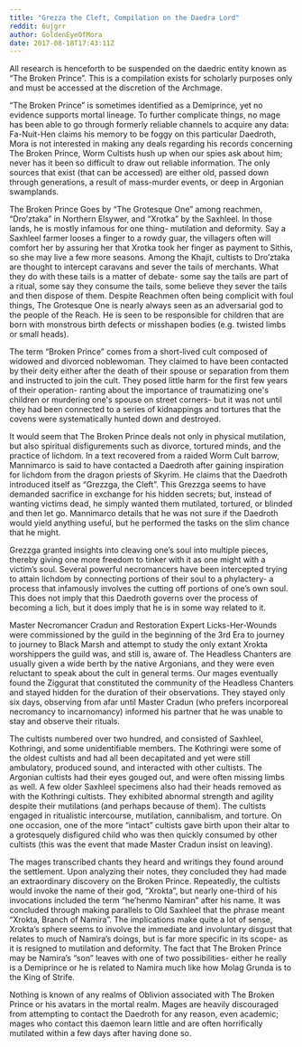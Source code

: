 ```yaml
---
title: "Grezza the Cleft, Compilation on the Daedra Lord"
reddit: 6ujgrr
author: GoldenEyeOfMora
date: 2017-08-18T17:43:11Z
---
```


All research is henceforth to be suspended on the daedric entity known as “The Broken Prince”. This is a compilation exists for scholarly purposes only and must be accessed at the discretion of the Archmage. 

“The Broken Prince” is sometimes identified as a Demiprince, yet no evidence supports mortal lineage. To further complicate things, no mage has been able to go through formerly reliable channels to acquire any data: Fa-Nuit-Hen claims his memory to be foggy on this particular Daedroth, Mora is not interested in making any deals regarding his records concerning The Broken Prince, Worm Cultists hush up when our spies ask about him; never has it been so difficult to draw out reliable information. The only sources that exist (that can be accessed) are either old, passed down through generations, a result of mass-murder events, or deep in Argonian swamplands. 

The Broken Prince Goes by “The Grotesque One” among reachmen, “Dro’ztaka” in Northern Elsywer, and “Xrotka” by the Saxhleel. In those lands, he is mostly infamous for one thing- mutilation and deformity. Say a Saxhleel farmer looses a finger to a rowdy guar, the villagers often will comfort her by assuring her that Xrotka took her finger as payment to Sithis, so she may live a few more seasons. Among the Khajit, cultists to Dro’ztaka are thought to intercept caravans and sever the tails of merchants. What they do with these tails is a matter of debate- some say the tails are part of a ritual, some say they consume the tails, some believe they sever the tails and then dispose of them. Despite Reachmen often being complicit with foul things, The Grotesque One is nearly always seen as an adversarial god to the people of the Reach. He is seen to be responsible for children that are born with monstrous birth defects or misshapen bodies (e.g. twisted limbs or small heads).

The term “Broken Prince” comes from a short-lived cult composed of widowed and divorced noblewoman. They claimed to have been contacted by their deity either after the death of their spouse or separation from them and instructed to join the cult. They posed little harm for the first few years of their operation- ranting about the importance of traumatizing one's children or murdering one's spouse on street corners- but it was not until they had been connected to a series of kidnappings and tortures that the covens were systematically hunted down and destroyed. 

It would seem that The Broken Prince deals not only in physical mutilation, but also spiritual disfigurements such as divorce, tortured minds, and the practice of lichdom. In a text recovered from a raided Worm Cult barrow, Mannimarco is said to have contacted a Daedroth after gaining inspiration for lichdom from the dragon priests of Skyrim. He claims that the Daedroth introduced itself as “Grezzga, the Cleft”. This Grezzga seems to have demanded sacrifice in exchange for his hidden secrets; but, instead of wanting victims dead, he simply wanted them mutilated, tortured, or blinded and then let go. Mannimarco details that he was not sure if the Daedroth would yield anything useful, but he performed the tasks on the slim chance that he might. 

Grezzga granted insights into cleaving one’s soul into multiple pieces, thereby giving one more freedom to tinker with it as one might with a victim’s soul. Several powerful necromancers have been intercepted trying to attain lichdom by connecting portions of their soul to a phylactery- a process that infamously involves the cutting off portions of one’s own soul. This does not imply that this Daedroth governs over the process of becoming a lich, but it does imply that he is in some way related to it.

Master Necromancer Cradun and Restoration Expert Licks-Her-Wounds were commissioned by the guild in the beginning of the 3rd Era to journey to journey to Black Marsh and attempt to study the only extant Xrokta worshippers the guild was, and still is, aware of. The Headless Chanters are usually given a wide berth by the native Argonians, and they were even reluctant to speak about the cult in general terms. Our mages eventually found the Ziggurat that constituted the community of the Headless Chanters and stayed hidden for the duration of their observations. They stayed only six days, observing from afar until Master Cradun (who prefers incorporeal necromancy to incarnomancy) informed his partner that he was unable to stay and observe their rituals.

The cultists numbered over two hundred, and consisted of Saxhleel, Kothringi, and some unidentifiable members. The Kothringi were some of the oldest cultists and had all been decapitated and yet were still ambulatory, produced sound, and interacted with other cultists. The Argonian cultists had their eyes gouged out, and were often missing limbs as well. A few older Saxhleel specimens also had their heads removed as with the Kothringi cultists. They exhibited abnormal strength and agility despite their mutilations (and perhaps because of them). The cultists engaged in ritualistic intercourse, mutilation, cannibalism, and torture. On one occasion, one of the more “intact” cultists gave birth upon their altar to a grotesquely disfigured child who was then quickly consumed by other cultists (this was the event that made Master Cradun insist on leaving).

The mages transcribed chants they heard and writings they found around the settlement. Upon analyzing their notes, they concluded they had made an extraordinary discovery on the Broken Prince. Repeatedly, the cultists would invoke the name of their god, “Xrokta”, but nearly one-third of his invocations included the term “he’henmo Namiran” after his name. It was concluded through making parallels to Old Saxhleel that the phrase meant “Xrokta, Branch of Namira”. The implications make quite a lot of sense, Xrokta’s sphere seems to involve the immediate and involuntary disgust that relates to much of Namira’s doings, but is far more specific in its scope- as it is resigned to mutilation and deformity. The fact that The Broken Prince may be Namira’s “son” leaves with one of two possibilities- either he really is a Demiprince or he is related to Namira much like how Molag Grunda is to the King of Strife. 

Nothing is known of any realms of Oblivion associated with The Broken Prince or his avatars in the mortal realm. Mages are heavily discouraged from attempting to contact the Daedroth for any reason, even academic; mages who contact this daemon learn little and are often horrifically mutilated within a few days after having done so. 
